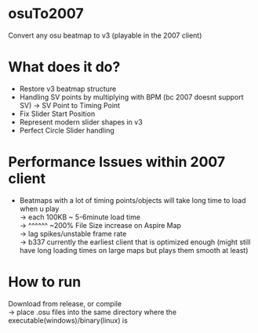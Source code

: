 # osuTo2007
Convert any osu beatmap to v3 (playable in the 2007 client)

# What does it do?
- Restore v3 beatmap structure
- Handling SV points by multiplying with BPM (bc 2007 doesnt support SV) -> SV Point to Timing Point
- Fix Slider Start Position
- Represent modern slider shapes in v3
- Perfect Circle Slider handling

# Performance Issues within 2007 client
- Beatmaps with a lot of timing points/objects will take long time to load when u play<br/>
  -> each 100KB ~ 5-6minute load time<br/>
  -> ^^^^^^ ~200% File Size increase on Aspire Map<br/>
  -> lag spikes/unstable frame rate<br/>
  -> b337 currently the earliest client that is optimized enough (might still have long loading times on large maps but plays them smooth at least)

# How to run
Download from release, or compile<br/>
-> place .osu files into the same directory where the executable(windows)/binary(linux) is<br/>

